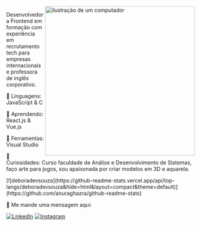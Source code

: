 <img src="computador_3D.PNG" alt="ilustração de um computador" min-width="400px" max-width="400px" width="400px" align="right">

<p align="left"> 
  Desenvolvedora Frontend em formação com experiência em recrutamento tech para empresas internacionais e professora de inglês corporativo.
</p>

<p align="left">
  🦄 Linguagens: JavaScript & C
</p>

<p align="left">
  🌱 Aprendendo: React.js & Vue.js
</p>

<p align="left">
  💼 Ferramentas: Visual Studio
</p>

<p align="left">
  🖖 Curiosidades: Curso faculdade de Análise e Desenvolvimento de Sistemas, faço arte para jogos, sou apaixonada por criar modelos em 3D e aquarela. 
</p>

<p align="left">
[![deboradevsouza](https://github-readme-stats.vercel.app/api/top-langs/deboradevsouza&hide=html&layout=compact&theme=default)](https://github.com/anuraghazra/github-readme-stats)
</p>

<p align="left">
  💌 Me mande uma mensagem aqui: 
</p>

<p align="left">
  <a href="#" title="LinkedIn">
  <img src="https://img.shields.io/badge/-Linkedin-0e76a8?style=flat-square&logo=Linkedin&logoColor=white&link=https://www.linkedin.com/in/deboradevsouza/" alt="LinkedIn"/></a>  
  <a href="#" title="Instagram">
  <img src="https://img.shields.io/badge/-Instagram-DF0174?style=flat-square&labelColor=DF0174&logo=instagram&logoColor=white&link=https://www.instagram.com/deborasouzart/" alt="Instagram"/></a>
</p>
